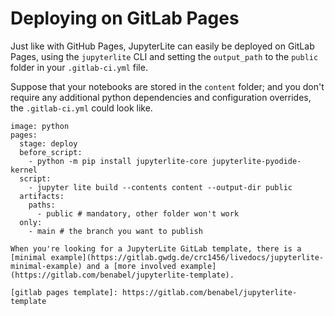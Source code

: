# Deploying on GitLab Pages

Just like with GitHub Pages, JupyterLite can easily be deployed on GitLab Pages, using
the `jupyterlite` CLI and setting the `output_path` to the `public` folder in your
`.gitlab-ci.yml` file.

Suppose that your notebooks are stored in the `content` folder; and you don't require
any additional python dependencies and configuration overrides, the `.gitlab-ci.yml`
could look like.

```
image: python
pages:
  stage: deploy
  before_script:
    - python -m pip install jupyterlite-core jupyterlite-pyodide-kernel
  script:
    - jupyter lite build --contents content --output-dir public
  artifacts:
    paths:
      - public # mandatory, other folder won't work
  only:
    - main # the branch you want to publish
```

```{hint}
When you're looking for a JupyterLite GitLab template, there is a [minimal example](https://gitlab.gwdg.de/crc1456/livedocs/jupyterlite-minimal-example) and a [more involved example](https://gitlab.com/benabel/jupyterlite-template).

[gitlab pages template]: https://gitlab.com/benabel/jupyterlite-template
```
